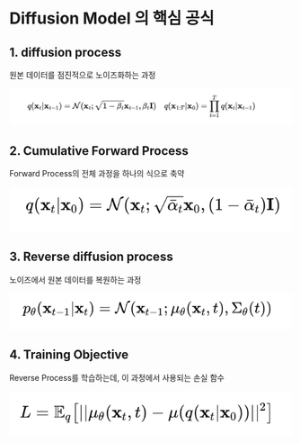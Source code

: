 # Diffusion Model 의 핵심 공식

## 1. diffusion process
원본 데이터를 점진적으로 노이즈화하는 과정

![alt text](image/image05.png)



## 2. Cumulative Forward Process
Forward Process의 전체 과정을 하나의 식으로 축약

![alt text](image/image06.png)


## 3. Reverse diffusion process
노이즈에서 원본 데이터를 복원하는 과정

![alt text](image/image07.png)


## 4. Training Objective
Reverse Process를 학습하는데, 이 과정에서 사용되는 손실 함수

![alt text](image/image08.png)

